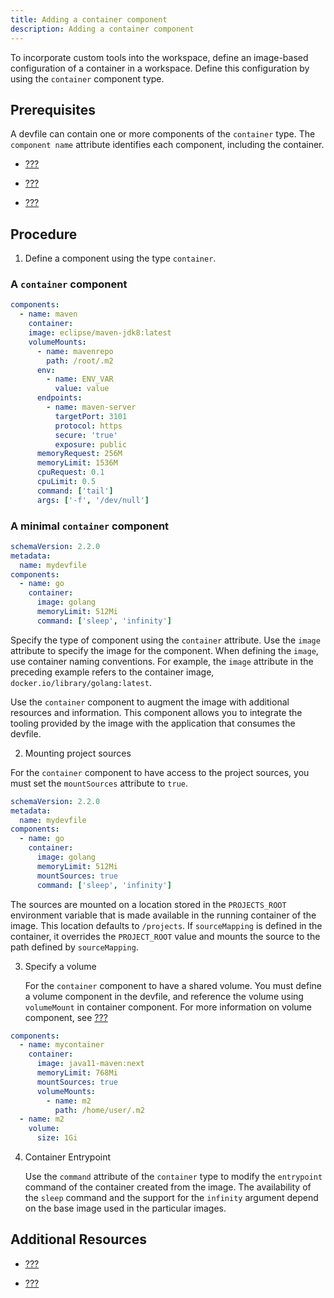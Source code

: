 ```yaml
---
title: Adding a container component
description: Adding a container component
---
```


To incorporate custom tools into the workspace, define an image-based
configuration of a container in a workspace. Define this configuration
by using the `container` component type.

## Prerequisites

A devfile can contain one or more components of the `container` type.
The `component name` attribute identifies each component, including the
container.

- [???](/docs/2.1.0/adding-schema-version-to-a-devfile.adoc)

- [???](/docs/2.1.0/adding-a-name-to-a-devfile.adoc)

- [???](/docs/2.1.0/adding-components-to-a-devfile.adoc)

## Procedure

1. Define a component using the type `container`.

### A `container` component

```yaml
components:
  - name: maven
    container:
    image: eclipse/maven-jdk8:latest
    volumeMounts:
      - name: mavenrepo
        path: /root/.m2
      env:
        - name: ENV_VAR
          value: value
      endpoints:
        - name: maven-server
          targetPort: 3101
          protocol: https
          secure: 'true'
          exposure: public
      memoryRequest: 256M
      memoryLimit: 1536M
      cpuRequest: 0.1
      cpuLimit: 0.5
      command: ['tail']
      args: ['-f', '/dev/null']
```

### A minimal `container` component

```yaml
schemaVersion: 2.2.0
metadata:
  name: mydevfile
components:
  - name: go
    container:
      image: golang
      memoryLimit: 512Mi
      command: ['sleep', 'infinity']
```

Specify the type of component using the `container` attribute. Use
the `image` attribute to specify the image for the component. When
defining the `image`, use container naming conventions. For example,
the `image` attribute in the preceding example refers to the
container image, `docker.io/library/golang:latest`.

Use the `container` component to augment the image with additional
resources and information. This component allows you to integrate
the tooling provided by the image with the application that consumes
the devfile.

2. Mounting project sources

For the `container` component to have access to the project sources,
you must set the `mountSources` attribute to `true`.

```yaml
schemaVersion: 2.2.0
metadata:
  name: mydevfile
components:
  - name: go
    container:
      image: golang
      memoryLimit: 512Mi
      mountSources: true
      command: ['sleep', 'infinity']
```

The sources are mounted on a location stored in the `PROJECTS_ROOT`
environment variable that is made available in the running container
of the image. This location defaults to `/projects`. If
`sourceMapping` is defined in the container, it overrides the
`PROJECT_ROOT` value and mounts the source to the path defined by
`sourceMapping`.

3. Specify a volume

    For the `container` component to have a shared volume. You must
    define a volume component in the devfile, and reference the volume
    using `volumeMount` in container component. For more information on
    volume component, see
    [???](/docs/2.1.0/adding-a-volume-component-to-a-devfile.adoc)

```yaml
components:
  - name: mycontainer
    container:
      image: java11-maven:next
      memoryLimit: 768Mi
      mountSources: true
      volumeMounts:
        - name: m2
          path: /home/user/.m2
  - name: m2
    volume:
      size: 1Gi
```

4. Container Entrypoint

    Use the `command` attribute of the `container` type to modify the
    `entrypoint` command of the container created from the image. The
    availability of the `sleep` command and the support for the
    `infinity` argument depend on the base image used in the particular
    images.

## Additional Resources

- [???](/docs/2.1.0/api-reference.adoc)

- [???](/docs/2.1.0/devfile-resources.adoc)
